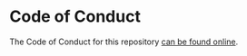 # Code of Conduct

The Code of Conduct for this repository [can be found online](https://gringron.com/policies/code_of_conduct).